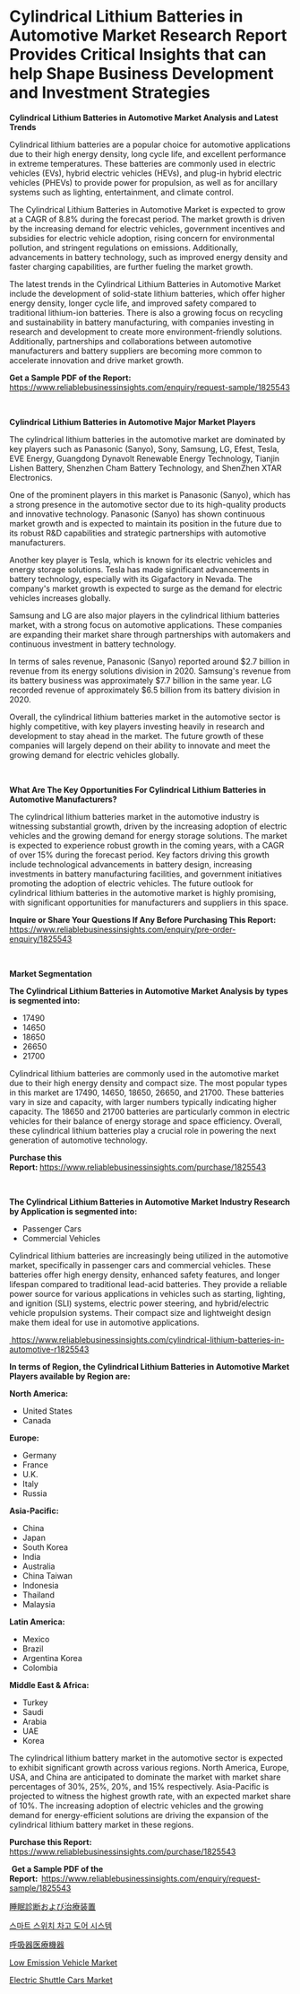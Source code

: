<p><h1>Cylindrical Lithium Batteries in Automotive Market Research Report Provides Critical Insights that can help Shape Business Development and Investment Strategies</h1></p><p><strong>Cylindrical Lithium Batteries in Automotive Market Analysis and Latest Trends</strong></p>
<p><p>Cylindrical lithium batteries are a popular choice for automotive applications due to their high energy density, long cycle life, and excellent performance in extreme temperatures. These batteries are commonly used in electric vehicles (EVs), hybrid electric vehicles (HEVs), and plug-in hybrid electric vehicles (PHEVs) to provide power for propulsion, as well as for ancillary systems such as lighting, entertainment, and climate control.</p><p>The Cylindrical Lithium Batteries in Automotive Market is expected to grow at a CAGR of 8.8% during the forecast period. The market growth is driven by the increasing demand for electric vehicles, government incentives and subsidies for electric vehicle adoption, rising concern for environmental pollution, and stringent regulations on emissions. Additionally, advancements in battery technology, such as improved energy density and faster charging capabilities, are further fueling the market growth.</p><p>The latest trends in the Cylindrical Lithium Batteries in Automotive Market include the development of solid-state lithium batteries, which offer higher energy density, longer cycle life, and improved safety compared to traditional lithium-ion batteries. There is also a growing focus on recycling and sustainability in battery manufacturing, with companies investing in research and development to create more environment-friendly solutions. Additionally, partnerships and collaborations between automotive manufacturers and battery suppliers are becoming more common to accelerate innovation and drive market growth.</p></p>
<p><strong>Get a Sample PDF of the Report:&nbsp;</strong> <a href="https://www.reliablebusinessinsights.com/enquiry/request-sample/1825543">https://www.reliablebusinessinsights.com/enquiry/request-sample/1825543</a></p>
<p>&nbsp;</p>
<p><strong>Cylindrical Lithium Batteries in Automotive Major Market Players</strong></p>
<p><p>The cylindrical lithium batteries in the automotive market are dominated by key players such as Panasonic (Sanyo), Sony, Samsung, LG, Efest, Tesla, EVE Energy, Guangdong Dynavolt Renewable Energy Technology, Tianjin Lishen Battery, Shenzhen Cham Battery Technology, and ShenZhen XTAR Electronics. </p><p>One of the prominent players in this market is Panasonic (Sanyo), which has a strong presence in the automotive sector due to its high-quality products and innovative technology. Panasonic (Sanyo) has shown continuous market growth and is expected to maintain its position in the future due to its robust R&D capabilities and strategic partnerships with automotive manufacturers.</p><p>Another key player is Tesla, which is known for its electric vehicles and energy storage solutions. Tesla has made significant advancements in battery technology, especially with its Gigafactory in Nevada. The company's market growth is expected to surge as the demand for electric vehicles increases globally.</p><p>Samsung and LG are also major players in the cylindrical lithium batteries market, with a strong focus on automotive applications. These companies are expanding their market share through partnerships with automakers and continuous investment in battery technology.</p><p>In terms of sales revenue, Panasonic (Sanyo) reported around $2.7 billion in revenue from its energy solutions division in 2020. Samsung's revenue from its battery business was approximately $7.7 billion in the same year. LG recorded revenue of approximately $6.5 billion from its battery division in 2020.</p><p>Overall, the cylindrical lithium batteries market in the automotive sector is highly competitive, with key players investing heavily in research and development to stay ahead in the market. The future growth of these companies will largely depend on their ability to innovate and meet the growing demand for electric vehicles globally.</p></p>
<p>&nbsp;</p>
<p><strong>What Are The Key Opportunities For Cylindrical Lithium Batteries in Automotive Manufacturers?</strong></p>
<p><p>The cylindrical lithium batteries market in the automotive industry is witnessing substantial growth, driven by the increasing adoption of electric vehicles and the growing demand for energy storage solutions. The market is expected to experience robust growth in the coming years, with a CAGR of over 15% during the forecast period. Key factors driving this growth include technological advancements in battery design, increasing investments in battery manufacturing facilities, and government initiatives promoting the adoption of electric vehicles. The future outlook for cylindrical lithium batteries in the automotive market is highly promising, with significant opportunities for manufacturers and suppliers in this space.</p></p>
<p><strong>Inquire or Share Your Questions If Any Before Purchasing This Report:</strong> <a href="https://www.reliablebusinessinsights.com/enquiry/pre-order-enquiry/1825543">https://www.reliablebusinessinsights.com/enquiry/pre-order-enquiry/1825543</a></p>
<p>&nbsp;</p>
<p><strong>Market Segmentation</strong></p>
<p><strong>The Cylindrical Lithium Batteries in Automotive Market Analysis by types is segmented into:</strong></p>
<p><ul><li>17490</li><li>14650</li><li>18650</li><li>26650</li><li>21700</li></ul></p>
<p><p>Cylindrical lithium batteries are commonly used in the automotive market due to their high energy density and compact size. The most popular types in this market are 17490, 14650, 18650, 26650, and 21700. These batteries vary in size and capacity, with larger numbers typically indicating higher capacity. The 18650 and 21700 batteries are particularly common in electric vehicles for their balance of energy storage and space efficiency. Overall, these cylindrical lithium batteries play a crucial role in powering the next generation of automotive technology.</p></p>
<p><strong>Purchase this Report:&nbsp;</strong><a href="https://www.reliablebusinessinsights.com/purchase/1825543">https://www.reliablebusinessinsights.com/purchase/1825543</a></p>
<p>&nbsp;</p>
<p><strong>The Cylindrical Lithium Batteries in Automotive Market Industry Research by Application is segmented into:</strong></p>
<p><ul><li>Passenger Cars</li><li>Commercial Vehicles</li></ul></p>
<p><p>Cylindrical lithium batteries are increasingly being utilized in the automotive market, specifically in passenger cars and commercial vehicles. These batteries offer high energy density, enhanced safety features, and longer lifespan compared to traditional lead-acid batteries. They provide a reliable power source for various applications in vehicles such as starting, lighting, and ignition (SLI) systems, electric power steering, and hybrid/electric vehicle propulsion systems. Their compact size and lightweight design make them ideal for use in automotive applications.</p></p>
<p><a href="https://www.reliablebusinessinsights.com/cylindrical-lithium-batteries-in-automotive-r1825543">&nbsp;https://www.reliablebusinessinsights.com/cylindrical-lithium-batteries-in-automotive-r1825543</a></p>
<p><strong>In terms of Region, the Cylindrical Lithium Batteries in Automotive Market Players available by Region are:</strong></p>
<p>
    <p> <strong> North America: </strong>
        <ul>
            <li>United States</li>
            <li>Canada</li>
        </ul>
        </p> 
    <p> <strong> Europe: </strong>
        <ul>
            <li>Germany</li>
            <li>France</li>
            <li>U.K.</li>
            <li>Italy</li>
            <li>Russia</li>
        </ul>
        </p> 
    <p> <strong> Asia-Pacific: </strong>
        <ul>
            <li>China</li>
            <li>Japan</li>
            <li>South Korea</li>
            <li>India</li>
            <li>Australia</li>
            <li>China Taiwan</li>
            <li>Indonesia</li>
            <li>Thailand</li>
            <li>Malaysia</li>
        </ul>
        </p> 
    <p> <strong> Latin America: </strong>
        <ul>
            <li>Mexico</li>
            <li>Brazil</li>
            <li>Argentina Korea</li>
            <li>Colombia</li>
        </ul>
        </p> 
    <p> <strong> Middle East & Africa: </strong>
        <ul>
            <li>Turkey</li>
            <li>Saudi</li>
            <li>Arabia</li>
            <li>UAE</li>
            <li>Korea</li>
        </ul>
    </p>
    </p>
<p><p>The cylindrical lithium battery market in the automotive sector is expected to exhibit significant growth across various regions. North America, Europe, USA, and China are anticipated to dominate the market with market share percentages of 30%, 25%, 20%, and 15% respectively. Asia-Pacific is projected to witness the highest growth rate, with an expected market share of 10%. The increasing adoption of electric vehicles and the growing demand for energy-efficient solutions are driving the expansion of the cylindrical lithium battery market in these regions.</p></p>
<p><strong>Purchase this Report: </strong><a href="https://www.reliablebusinessinsights.com/purchase/1825543">https://www.reliablebusinessinsights.com/purchase/1825543</a></p>
<p>&nbsp;<strong>Get a Sample PDF of the Report:&nbsp;&nbsp;</strong><a href="https://www.reliablebusinessinsights.com/enquiry/request-sample/1825543">https://www.reliablebusinessinsights.com/enquiry/request-sample/1825543</a></p>
<p><strong></strong></p>
<p><p><a href="https://github.com/ChloeConn27/Market-Research-Report-List-1/blob/main/4638166127900.md">睡眠診断および治療装置</a></p><p><a href="https://github.com/Howaoole34545/Market-Research-Report-List-2/blob/main/9438561114987.md">스마트 스위치 차고 도어 시스템</a></p><p><a href="https://github.com/Andrewones2023/Market-Research-Report-List-1/blob/main/3182806127899.md">呼吸器医療機器</a></p><p><a href="https://github.com/gladysalidde/Market-Research-Report-List-1/blob/main/low-emission-vehicle-market.md">Low Emission Vehicle Market</a></p><p><a href="https://github.com/dimitrishawkinswaynenp91rgz/Market-Research-Report-List-3/blob/main/electric-shuttle-cars-market.md">Electric Shuttle Cars Market</a></p></p>